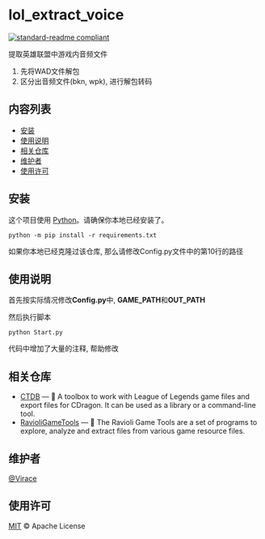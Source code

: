 # lol_extract_voice

[![standard-readme compliant](https://img.shields.io/badge/readme%20style-standard-brightgreen.svg?style=flat-square)](https://github.com/RichardLitt/standard-readme)

提取英雄联盟中游戏内音频文件

1. 先将WAD文件解包
2. 区分出音频文件(bkn, wpk), 进行解包转码

## 内容列表

- [安装](#安装)
- [使用说明](#使用说明)
- [相关仓库](#相关仓库)
- [维护者](#维护者)
- [使用许可](#使用许可)

## 安装

这个项目使用 [Python](https://www.python.org)。请确保你本地已经安装了。

```shell script
python -m pip install -r requirements.txt
```


如果你本地已经克隆过该仓库, 那么请修改Config.py文件中的第10行的路径




## 使用说明

首先按实际情况修改**Config.py**中, **GAME_PATH**和**OUT_PATH**

然后执行脚本
```shell script
python Start.py
```

代码中增加了大量的注释, 帮助修改
## 相关仓库

- [CTDB](https://github.com/CommunityDragon/CDTB) — 💌 A toolbox to work with League of Legends game files and export files for CDragon. It can be used as a library or a command-line tool.
- [RavioliGameTools](http://www.scampers.org/steve/sms/other.htm#ravioli_download) — 💌 The Ravioli Game Tools are a set of programs to explore, analyze and extract files from various game resource files. 

## 维护者

[@Virace](https://github.com/Virace) 


## 使用许可

[MIT](LICENSE) © Apache License



